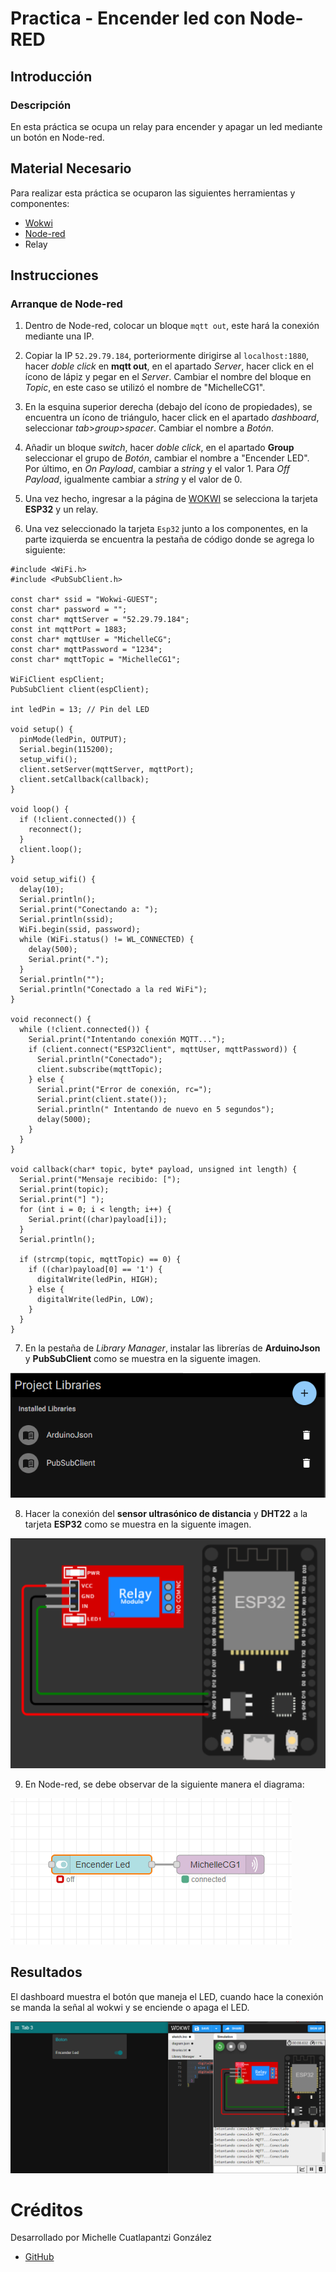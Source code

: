 # Practica - Encender led con Node-RED

## Introducción

### Descripción

En esta práctica se ocupa un relay para encender y apagar un led mediante un botón en Node-red.

## Material Necesario

Para realizar esta práctica se ocuparon las siguientes herramientas y componentes:

- [Wokwi](https://wokwi.com/)
- [Node-red](https://nodejs.org/en)
- Relay


## Instrucciones

### Arranque de Node-red 

1. Dentro de Node-red, colocar un bloque ```mqtt out```, este hará la conexión mediante una IP.

2. Copiar la IP ```52.29.79.184```, porteriormente dirigirse al ```localhost:1880```, hacer *doble click* en **mqtt out**, en el apartado *Server*, hacer click en el ícono de lápiz y pegar en el *Server*. Cambiar el nombre del bloque en *Topic*, en este caso se utilizó el nombre de "MichelleCG1".

3. En la esquina superior derecha (debajo del ícono de propiedades), se encuentra un ícono de triángulo, hacer click en el apartado _dashboard_, seleccionar _tab_>_group_>_spacer_. Cambiar el nombre a _Botón_.

4. Añadir un bloque _switch_, hacer _doble click_, en el apartado **Group** seleccionar el grupo de _Botón_, cambiar el nombre a "Encender LED". Por último, en _On Payload_, cambiar a _string_ y el valor 1. Para _Off Payload_, igualmente cambiar a _string_ y el valor de 0. 

5. Una vez hecho, ingresar a la página de [WOKWI](https://wokwi.com/) se selecciona la tarjeta **ESP32** y un relay.

6. Una vez seleccionado la tarjeta ```Esp32``` junto a los componentes, en la parte izquierda se encuentra la pestaña de código donde se agrega lo siguiente:
```
#include <WiFi.h>
#include <PubSubClient.h>

const char* ssid = "Wokwi-GUEST";
const char* password = "";
const char* mqttServer = "52.29.79.184";
const int mqttPort = 1883;
const char* mqttUser = "MichelleCG";
const char* mqttPassword = "1234";
const char* mqttTopic = "MichelleCG1";

WiFiClient espClient;
PubSubClient client(espClient);

int ledPin = 13; // Pin del LED

void setup() {
  pinMode(ledPin, OUTPUT);
  Serial.begin(115200);
  setup_wifi();
  client.setServer(mqttServer, mqttPort);
  client.setCallback(callback);
}

void loop() {
  if (!client.connected()) {
    reconnect();
  }
  client.loop();
}

void setup_wifi() {
  delay(10);
  Serial.println();
  Serial.print("Conectando a: ");
  Serial.println(ssid);
  WiFi.begin(ssid, password);
  while (WiFi.status() != WL_CONNECTED) {
    delay(500);
    Serial.print(".");
  }
  Serial.println("");
  Serial.println("Conectado a la red WiFi");
}

void reconnect() {
  while (!client.connected()) {
    Serial.print("Intentando conexión MQTT...");
    if (client.connect("ESP32Client", mqttUser, mqttPassword)) {
      Serial.println("Conectado");
      client.subscribe(mqttTopic);
    } else {
      Serial.print("Error de conexión, rc=");
      Serial.print(client.state());
      Serial.println(" Intentando de nuevo en 5 segundos");
      delay(5000);
    }
  }
}

void callback(char* topic, byte* payload, unsigned int length) {
  Serial.print("Mensaje recibido: [");
  Serial.print(topic);
  Serial.print("] ");
  for (int i = 0; i < length; i++) {
    Serial.print((char)payload[i]);
  }
  Serial.println();

  if (strcmp(topic, mqttTopic) == 0) {
    if ((char)payload[0] == '1') {
      digitalWrite(ledPin, HIGH);
    } else {
      digitalWrite(ledPin, LOW);
    }
  }
}
``` 
7. En la pestaña de *Library Manager*, instalar las librerías de **ArduinoJson** y **PubSubClient** como se muestra en la siguente imagen.

![](https://github.com/Michellecg/Node-red_con_sensor_de_distancia/blob/main/Lib_Ult.PNG)

8. Hacer la conexión del **sensor ultrasónico de distancia** y **DHT22** a la tarjeta **ESP32** como se muestra en la siguente imagen.

![](https://github.com/Michellecg/Node-red_Encender-led/blob/main/Conex_Relay.PNG)

9. En Node-red, se debe observar de la siguiente manera el diagrama:

![](https://github.com/Michellecg/Node-red_Encender-led/blob/main/Diag_Node-red.PNG)

## Resultados

El dashboard muestra el botón que maneja el LED, cuando hace la conexión se manda la señal al wokwi y se enciende o apaga el LED.

![](https://github.com/Michellecg/Node-red_Encender-led/blob/main/Resultados.PNG)

# Créditos

Desarrollado por Michelle Cuatlapantzi González

- [GitHub](https://github.com/Michellecg/)